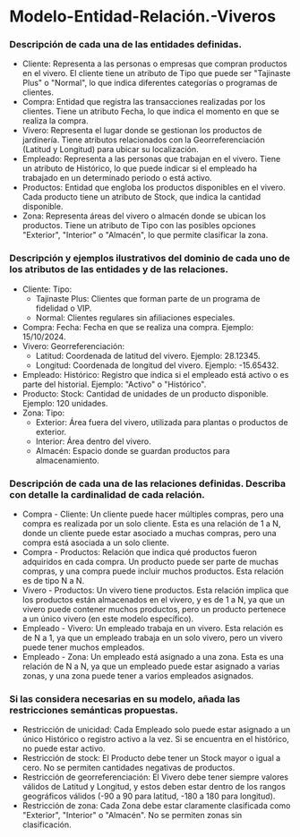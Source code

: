 # Modelo-Entidad-Relación.-Viveros
### Descripción de cada una de las entidades definidas.
- Cliente: Representa a las personas o empresas que compran productos en el vivero. El cliente tiene un atributo de Tipo que puede ser "Tajinaste Plus" o "Normal", lo que indica diferentes categorías o programas de clientes.
- Compra: Entidad que registra las transacciones realizadas por los clientes. Tiene un atributo Fecha, lo que indica el momento en que se realiza la compra.
- Vivero: Representa el lugar donde se gestionan los productos de jardinería. Tiene atributos relacionados con la Georreferenciación (Latitud y Longitud) para ubicar su localización.
- Empleado: Representa a las personas que trabajan en el vivero. Tiene un atributo de Histórico, lo que puede indicar si el empleado ha trabajado en un determinado periodo o está activo.
- Productos: Entidad que engloba los productos disponibles en el vivero. Cada producto tiene un atributo de Stock, que indica la cantidad disponible.
- Zona: Representa áreas del vivero o almacén donde se ubican los productos. Tiene un atributo de Tipo con las posibles opciones "Exterior", "Interior" o "Almacén", lo que permite clasificar la zona.
  
### Descripción y ejemplos ilustrativos del dominio de cada uno de los atributos de las entidades y de las relaciones.
- Cliente: Tipo:
  - Tajinaste Plus: Clientes que forman parte de un programa de fidelidad o VIP.
  - Normal: Clientes regulares sin afiliaciones especiales.
- Compra: Fecha: Fecha en que se realiza una compra. Ejemplo: 15/10/2024.
- Vivero: Georreferenciación:
  - Latitud: Coordenada de latitud del vivero. Ejemplo: 28.12345.
  - Longitud: Coordenada de longitud del vivero. Ejemplo: -15.65432.
- Empleado: Histórico: Registro que indica si el empleado está activo o es parte del historial. Ejemplo: "Activo" o "Histórico".
- Producto: Stock: Cantidad de unidades de un producto disponible. Ejemplo: 120 unidades.
- Zona: Tipo:
  - Exterior: Área fuera del vivero, utilizada para plantas o productos de exterior.
  - Interior: Área dentro del vivero.
  - Almacén: Espacio donde se guardan productos para almacenamiento.

### Descripción de cada una de las relaciones definidas. Describa con detalle la cardinalidad de cada relación.
- Compra - Cliente: Un cliente puede hacer múltiples compras, pero una compra es realizada por un solo cliente. Esta es una relación de 1 a N, donde un cliente puede estar asociado a muchas compras, pero una compra está asociada a un solo cliente.
- Compra - Productos: Relación que indica qué productos fueron adquiridos en cada compra. Un producto puede ser parte de muchas compras, y una compra puede incluir muchos productos. Esta relación es de tipo N a N.
- Vivero - Productos: Un vivero tiene productos. Esta relación implica que los productos están almacenados en el vivero, y es de 1 a N, ya que un vivero puede contener muchos productos, pero un producto pertenece a un único vivero (en este modelo específico).
- Empleado - Vivero: Un empleado trabaja en un vivero. Esta relación es de N a 1, ya que un empleado trabaja en un solo vivero, pero un vivero puede tener muchos empleados.
- Empleado - Zona: Un empleado está asignado a una zona. Esta es una relación de N a N, ya que un empleado puede estar asignado a varias zonas, y una zona puede tener a varios empleados asignados.

### Si las considera necesarias en su modelo, añada las restricciones semánticas propuestas.
- Restricción de unicidad: Cada Empleado solo puede estar asignado a un único Histórico o registro activo a la vez. Si se encuentra en el histórico, no puede estar activo.
- Restricción de stock: El Producto debe tener un Stock mayor o igual a cero. No se permiten cantidades negativas de productos.
- Restricción de georreferenciación: El Vivero debe tener siempre valores válidos de Latitud y Longitud, y estos deben estar dentro de los rangos geográficos válidos (-90 a 90 para latitud, -180 a 180 para longitud).
- Restricción de zona: Cada Zona debe estar claramente clasificada como "Exterior", "Interior" o "Almacén". No se permiten zonas sin clasificación.
